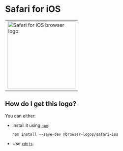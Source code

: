 # Safari for iOS

<table>
    <tr height=230>
        <td>
            <a href="https://github.com/alrra/browser-logos/tree/2c6a19c3557c6cabd47d9eca6130fb32638b678d/src/safari-ios">
                <img width=220 src="https://raw.githubusercontent.com/alrra/browser-logos/2c6a19c3557c6cabd47d9eca6130fb32638b678d/src/safari-ios/safari-ios.svg?sanitize=true" alt="Safari for iOS browser logo">
            </a>
        </td>
    </tr>
</table>

## How do I get this logo?

You can either:

* Install it using [`npm`][npm]:

  `npm install --save-dev @browser-logos/safari-ios`

* Use [`cdnjs`][cdnjs].

<!-- Link labels: -->

[cdnjs]: https://cdnjs.com/libraries/browser-logos
[npm]: https://www.npmjs.com/
